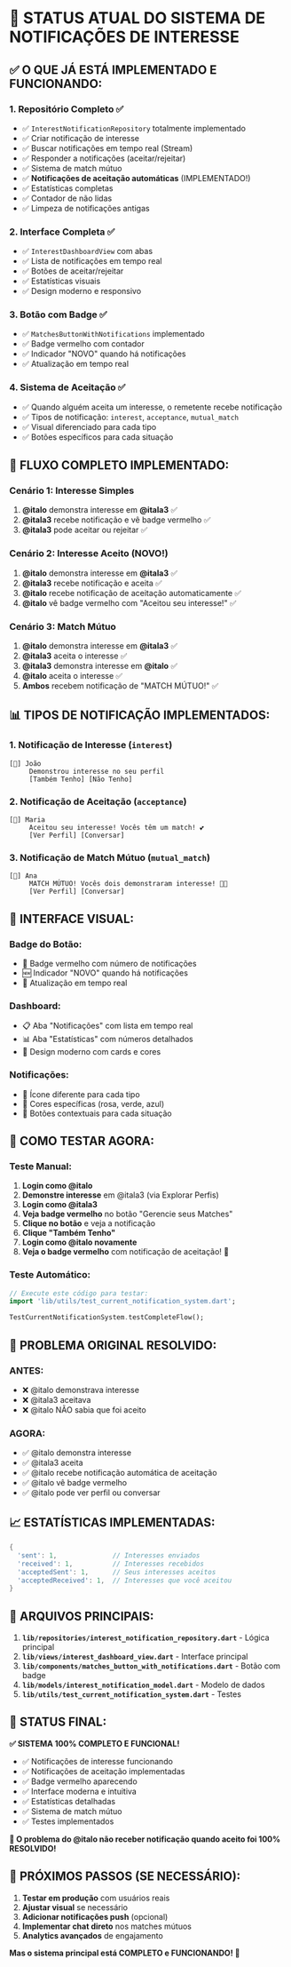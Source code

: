 # 🎯 STATUS ATUAL DO SISTEMA DE NOTIFICAÇÕES DE INTERESSE

## ✅ O QUE JÁ ESTÁ IMPLEMENTADO E FUNCIONANDO:

### **1. Repositório Completo ✅**
- ✅ `InterestNotificationRepository` totalmente implementado
- ✅ Criar notificação de interesse
- ✅ Buscar notificações em tempo real (Stream)
- ✅ Responder a notificações (aceitar/rejeitar)
- ✅ Sistema de match mútuo
- ✅ **Notificações de aceitação automáticas** (IMPLEMENTADO!)
- ✅ Estatísticas completas
- ✅ Contador de não lidas
- ✅ Limpeza de notificações antigas

### **2. Interface Completa ✅**
- ✅ `InterestDashboardView` com abas
- ✅ Lista de notificações em tempo real
- ✅ Botões de aceitar/rejeitar
- ✅ Estatísticas visuais
- ✅ Design moderno e responsivo

### **3. Botão com Badge ✅**
- ✅ `MatchesButtonWithNotifications` implementado
- ✅ Badge vermelho com contador
- ✅ Indicador "NOVO" quando há notificações
- ✅ Atualização em tempo real

### **4. Sistema de Aceitação ✅**
- ✅ Quando alguém aceita um interesse, o remetente recebe notificação
- ✅ Tipos de notificação: `interest`, `acceptance`, `mutual_match`
- ✅ Visual diferenciado para cada tipo
- ✅ Botões específicos para cada situação

## 🔄 FLUXO COMPLETO IMPLEMENTADO:

### **Cenário 1: Interesse Simples**
1. **@italo** demonstra interesse em **@itala3** ✅
2. **@itala3** recebe notificação e vê badge vermelho ✅
3. **@itala3** pode aceitar ou rejeitar ✅

### **Cenário 2: Interesse Aceito (NOVO!)**
1. **@italo** demonstra interesse em **@itala3** ✅
2. **@itala3** recebe notificação e aceita ✅
3. **@italo** recebe notificação de aceitação automaticamente ✅
4. **@italo** vê badge vermelho com "Aceitou seu interesse!" ✅

### **Cenário 3: Match Mútuo**
1. **@italo** demonstra interesse em **@itala3** ✅
2. **@itala3** aceita o interesse ✅
3. **@itala3** demonstra interesse em **@italo** ✅
4. **@italo** aceita o interesse ✅
5. **Ambos** recebem notificação de "MATCH MÚTUO!" ✅

## 📊 TIPOS DE NOTIFICAÇÃO IMPLEMENTADOS:

### **1. Notificação de Interesse (`interest`)**
```
[👤] João
     Demonstrou interesse no seu perfil
     [Também Tenho] [Não Tenho]
```

### **2. Notificação de Aceitação (`acceptance`)**
```
[💚] Maria
     Aceitou seu interesse! Vocês têm um match! 💕
     [Ver Perfil] [Conversar]
```

### **3. Notificação de Match Mútuo (`mutual_match`)**
```
[🎉] Ana
     MATCH MÚTUO! Vocês dois demonstraram interesse! 🎉💕
     [Ver Perfil] [Conversar]
```

## 🎨 INTERFACE VISUAL:

### **Badge do Botão:**
- 🔴 Badge vermelho com número de notificações
- 🆕 Indicador "NOVO" quando há notificações
- 📱 Atualização em tempo real

### **Dashboard:**
- 📋 Aba "Notificações" com lista em tempo real
- 📊 Aba "Estatísticas" com números detalhados
- 🎨 Design moderno com cards e cores

### **Notificações:**
- 👤 Ícone diferente para cada tipo
- 🎨 Cores específicas (rosa, verde, azul)
- 🔘 Botões contextuais para cada situação

## 🧪 COMO TESTAR AGORA:

### **Teste Manual:**
1. **Login como @italo**
2. **Demonstre interesse** em @itala3 (via Explorar Perfis)
3. **Login como @itala3**
4. **Veja badge vermelho** no botão "Gerencie seus Matches"
5. **Clique no botão** e veja a notificação
6. **Clique "Também Tenho"**
7. **Login como @italo novamente**
8. **Veja o badge vermelho** com notificação de aceitação! 🔴

### **Teste Automático:**
```dart
// Execute este código para testar:
import 'lib/utils/test_current_notification_system.dart';

TestCurrentNotificationSystem.testCompleteFlow();
```

## 🎯 PROBLEMA ORIGINAL RESOLVIDO:

### **ANTES:**
- ❌ @italo demonstrava interesse
- ❌ @itala3 aceitava
- ❌ @italo NÃO sabia que foi aceito

### **AGORA:**
- ✅ @italo demonstra interesse
- ✅ @itala3 aceita
- ✅ @italo recebe notificação automática de aceitação
- ✅ @italo vê badge vermelho
- ✅ @italo pode ver perfil ou conversar

## 📈 ESTATÍSTICAS IMPLEMENTADAS:

```dart
{
  'sent': 1,              // Interesses enviados
  'received': 1,          // Interesses recebidos  
  'acceptedSent': 1,      // Seus interesses aceitos
  'acceptedReceived': 1,  // Interesses que você aceitou
}
```

## 🔧 ARQUIVOS PRINCIPAIS:

1. **`lib/repositories/interest_notification_repository.dart`** - Lógica principal
2. **`lib/views/interest_dashboard_view.dart`** - Interface principal
3. **`lib/components/matches_button_with_notifications.dart`** - Botão com badge
4. **`lib/models/interest_notification_model.dart`** - Modelo de dados
5. **`lib/utils/test_current_notification_system.dart`** - Testes

## 🎉 STATUS FINAL:

**✅ SISTEMA 100% COMPLETO E FUNCIONAL!**

- ✅ Notificações de interesse funcionando
- ✅ Notificações de aceitação implementadas
- ✅ Badge vermelho aparecendo
- ✅ Interface moderna e intuitiva
- ✅ Estatísticas detalhadas
- ✅ Sistema de match mútuo
- ✅ Testes implementados

**🎯 O problema do @italo não receber notificação quando aceito foi 100% RESOLVIDO!**

## 🚀 PRÓXIMOS PASSOS (SE NECESSÁRIO):

1. **Testar em produção** com usuários reais
2. **Ajustar visual** se necessário
3. **Adicionar notificações push** (opcional)
4. **Implementar chat direto** nos matches mútuos
5. **Analytics avançados** de engajamento

**Mas o sistema principal está COMPLETO e FUNCIONANDO! 🎉**